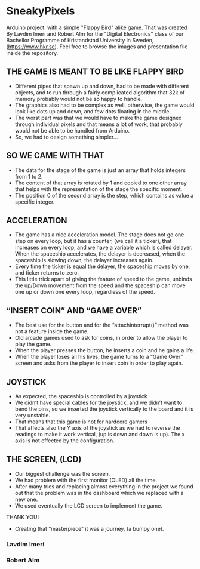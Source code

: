 # SneakyPixels
Arduino project. with a simple "Flappy Bird" alike game. That was created By Lavdim Imeri and Robert Alm for the "Digital Electronics" class of our Bachellor Programme of Kristandstad University in Sweden, (https://www.hkr.se).
Feel free to browse the images and presentation file inside the repository.

## THE GAME IS MEANT TO BE LIKE FLAPPY BIRD
 - Different pipes that spawn up and down, had to be made
with different objects, and to run through a fairly complicated
algorithm that 32k of memory probably would not be so
happy to handle.
 - The graphics also had to be complex as well, otherwise, the
game would look like dots up and down, and few dots floating
in the middle.
 - The worst part was that we would have to make the game
designed through individual pixels and that means a lot of
work, that probably would not be able to be handled from
Arduino.
 - So, we had to design something simpler…

## SO WE CAME WITH THAT
 - The data for the stage of the game is just an array that holds
integers from 1 to 2.
 - The content of that array is rotated by 1 and copied to one
other array that helps with the representation of the stage the
specific moment.
 - The position 0 of the second array is the step, which contains
as value a specific integer.

## ACCELERATION
 - The game has a nice acceleration model. The stage does not
go one step on every loop, but it has a counter, (we call it a
ticker), that increases on every loop, and we have a variable
which is called delayer. When the spaceship accelerates, the
delayer is decreased, when the spaceship is slowing down, the
delayer increases again.
 - Every time the ticker is equal the delayer, the spaceship moves
by one, and ticker returns to zero.
 - This little trick apart of giving the feature of speed to the
game, unbinds the up/Down movement from the speed and
the spaceship can move one up or down one every loop,
regardless of the speed.

## “INSERT COIN” AND “GAME OVER”
 - The best use for the button and for the “attachinterrupt()”
method was not a feature inside the game.
 - Old arcade games used to ask for coins, in order to allow the
player to play the game.
 - When the player presses the button, he inserts a coin and he
gains a life.
 - When the player loses all his lives, the game turns to a “Game
Over” screen and asks from the player to insert coin in order
to play again.

## JOYSTICK
 - As expected, the spaceship is controlled by a joystick
 - We didn’t have special cables for the joystick, and we didn’t
want to bend the pins, so we inserted the joystick vertically to
the board and it is very unstable.
 - That means that this game is not for hardcore gamers
 - That affects also the Y axis of the joystick as we had to reverse
the readings to make it work vertical, (up is down and down is
up). The x axis is not effected by the configuration.

## THE SCREEN, (LCD)
 - Our biggest challenge was the screen.
 - We had problem with the first monitor (OLED) all the time.
 - After many tries and replacing almost everything in the project
we found out that the problem was in the dashboard which we
replaced with a new one.
 - We used eventually the LCD screen to implement the game.

THANK YOU!
 - Creating that “masterpiece” it was a journey, (a bumpy one).

### Lavdim Imeri
### Robert Alm
